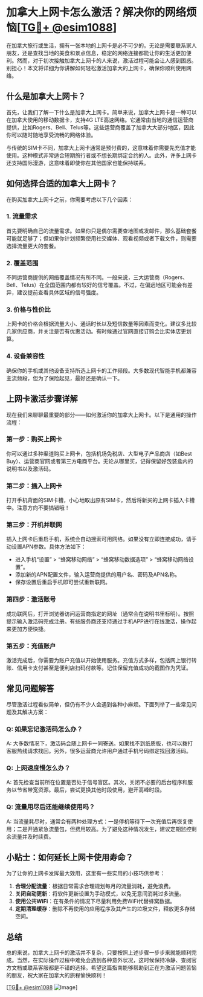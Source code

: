 # 加拿大上网卡怎么激活？解决你的网络烦恼[[TG💪+ @esim1088](https://t.me/s/esim1088)]

在加拿大旅行或生活，拥有一张本地的上网卡是必不可少的。无论是需要联系家人朋友，还是查找当地的美食和景点信息，稳定的网络连接都能让你的生活更加便利。然而，对于初次接触加拿大上网卡的人来说，激活过程可能会让人感到困惑。别担心！本文将详细为你讲解如何轻松激活加拿大的上网卡，确保你顺利使用网络。

## 什么是加拿大上网卡？

首先，让我们了解一下什么是加拿大上网卡。简单来说，加拿大上网卡是一种可以在加拿大使用的移动数据卡，支持4G LTE高速网络。它通常由当地的通信运营商提供，比如Rogers、Bell、Telus等。这些运营商覆盖了加拿大大部分地区，因此你可以随时随地享受流畅的网络体验。

与传统的SIM卡不同，加拿大上网卡通常是预付费的，这意味着你需要先充值才能使用。这种模式非常适合短期旅行者或不想长期绑定合约的人。此外，许多上网卡还支持国际漫游，这意味着即使你在其他国家也能保持联系。

## 如何选择合适的加拿大上网卡？

在购买加拿大上网卡之前，你需要考虑以下几个因素：

### 1. **流量需求**
   首先要明确自己的流量需求。如果你只是偶尔需要查地图或发邮件，那么基础套餐可能就足够了；但如果你计划频繁使用社交媒体、观看视频或者下载文件，则需要选择流量更大的套餐。

### 2. **覆盖范围**
   不同运营商提供的网络覆盖情况有所不同。一般来说，三大运营商（Rogers、Bell、Telus）在全国范围内都有较好的信号覆盖。不过，在偏远地区可能会有差异，建议提前查看具体区域的信号强度。

### 3. **价格与性价比**
   上网卡的价格会根据流量大小、通话时长以及短信数量等因素而变化。建议多比较几家供应商，并关注是否有优惠活动。有时候通过官网直接订购会比实体店更划算。

### 4. **设备兼容性**
   确保你的手机或其他设备支持所选上网卡的工作频段。大多数现代智能手机都兼容主流频段，但为了保险起见，最好还是确认一下。

## 上网卡激活步骤详解

现在我们来聊聊最重要的部分——如何激活你的加拿大上网卡。以下是通用的操作流程：

### 第一步：购买上网卡
   你可以通过多种渠道购买上网卡，包括机场免税店、大型电子产品商店（如Best Buy）、运营商官网或者第三方电商平台。无论从哪里买，记得保留好包装盒内的说明书以及激活码。

### 第二步：插入上网卡
   打开手机背面的SIM卡槽，小心地取出原有SIM卡，然后将新买的上网卡插入卡槽中。注意方向不要搞错哦！

### 第三步：开机并联网
   插入上网卡后重启手机，系统会自动搜索可用网络。如果没有立即连接成功，请手动设置APN参数。具体方法如下：
   
   - 进入手机“设置” > “蜂窝移动网络” > “蜂窝移动数据选项” > “蜂窝移动网络设置”。
   - 添加新的APN配置文件，输入运营商提供的用户名、密码及APN名称。
   - 保存设置后重启手机即可尝试重新联网。

### 第四步：激活账号
   成功联网后，打开浏览器访问运营商指定的网址（通常会在说明书里标明）。按照提示输入激活码完成注册。有些服务商还支持通过手机APP进行在线激活，操作起来更加方便快捷。

### 第五步：充值账户
   激活完成后，你需要为账户充值以开始使用服务。充值方式多样，包括网上银行转账、信用卡支付甚至是便利店扫码付款等。记住保留充值成功的截图作为凭证。

## 常见问题解答

尽管激活过程看似简单，但仍有不少人会遇到各种小麻烦。下面列举了一些常见问题及其解决方案：

### Q: 如果忘记激活码怎么办？
A: 大多数情况下，激活码会随上网卡一同寄送。如果找不到纸质版，也可以拨打客服热线请求找回。另外，很多运营商允许用户通过手机号码绑定找回激活码。

### Q: 上网速度慢怎么办？
A: 首先检查当前所在位置是否处于信号盲区。其次，关闭不必要的后台程序和服务以节省带宽资源。最后，尝试更换其他时段使用，避开高峰时段。

### Q: 流量用尽后还能继续使用吗？
A: 当流量耗尽时，通常会有两种处理方式：一是停机等待下一次充值后再恢复使用；二是开通紧急流量包，但费用较高。为了避免这种情况发生，建议定期监控剩余流量并及时续费。

## 小贴士：如何延长上网卡使用寿命？

为了让你的上网卡发挥最大效用，这里有一些实用的小技巧供参考：

1. **合理分配流量**：根据日常需求合理规划每月的流量消耗，避免浪费。
2. **关闭自动更新**：将软件更新设置为手动模式，以免无意间消耗过多流量。
3. **使用公共WiFi**：在有条件的情况下尽量利用免费WiFi代替蜂窝数据。
4. **定期清理缓存**：删除不再使用的应用程序及其产生的垃圾文件，释放更多存储空间。

## 总结

总的来说，加拿大上网卡的激活并不复杂，只要按照上述步骤一步步来就能顺利完成。当然，在实际操作过程中难免会遇到各种意外状况，这时候保持冷静、查阅官方文档或联系客服都是不错的选择。希望这篇指南能够帮助到正在为激活问题苦恼的朋友，祝大家在加拿大的旅程愉快顺利！

[[TG💪+ @esim1088](https://t.me/s/esim1088) ![Image](https://i.postimg.cc/4NQfJmqS/Snipaste-2025-05-13-00-14-12.png)]